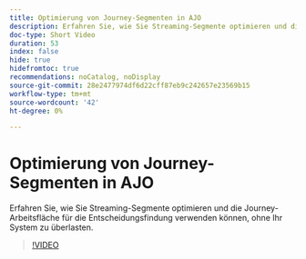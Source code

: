 ```yaml
---
title: Optimierung von Journey-Segmenten in AJO
description: Erfahren Sie, wie Sie Streaming-Segmente optimieren und die Journey-Arbeitsfläche für die Entscheidungsfindung verwenden können, ohne Ihr System zu überlasten.
doc-type: Short Video
duration: 53
index: false
hide: true
hidefromtoc: true
recommendations: noCatalog, noDisplay
source-git-commit: 28e2477974df6d22cff87eb9c242657e23569b15
workflow-type: tm+mt
source-wordcount: '42'
ht-degree: 0%

---
```



# Optimierung von Journey-Segmenten in AJO

Erfahren Sie, wie Sie Streaming-Segmente optimieren und die Journey-Arbeitsfläche für die Entscheidungsfindung verwenden können, ohne Ihr System zu überlasten.

<!-- 62_S522_3442522_52_streamlining-journey-segments-in-ajo -->
>[!VIDEO](https://video.tv.adobe.com/v/3460462/?learn=on&enablevpops=true&captions=ger)
